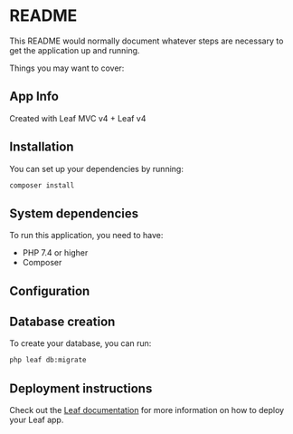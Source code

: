 # README

This README would normally document whatever steps are necessary to get the
application up and running.

Things you may want to cover:

## App Info

Created with Leaf MVC v4 + Leaf v4

## Installation

You can set up your dependencies by running:

```bash
composer install
```

## System dependencies

To run this application, you need to have:

- PHP 7.4 or higher
- Composer

## Configuration

## Database creation

To create your database, you can run:

```bash
php leaf db:migrate
```

## Deployment instructions

Check out the [Leaf documentation](https://leafphp.dev/learn/deployment/) for more information on how to deploy your Leaf app.
